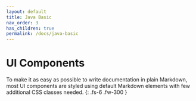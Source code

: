 ```yaml
---
layout: default
title: Java Basic
nav_order: 3
has_children: true
permalink: /docs/java-basic
---
```


# UI Components

To make it as easy as possible to write documentation in plain Markdown, most UI components are styled using default Markdown elements with few additional CSS classes needed.
{: .fs-6 .fw-300 }
